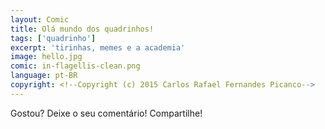 ```yaml
---
layout: Comic
title: Olá mundo dos quadrinhos! 
tags: ['quadrinho']
excerpt: 'tirinhas, memes e a academia'
image: hello.jpg
comic: in-flagellis-clean.png
language: pt-BR
copyright: <!--Copyright (c) 2015 Carlos Rafael Fernandes Picanco-->
---
```

Gostou? Deixe o seu comentário! Compartilhe!